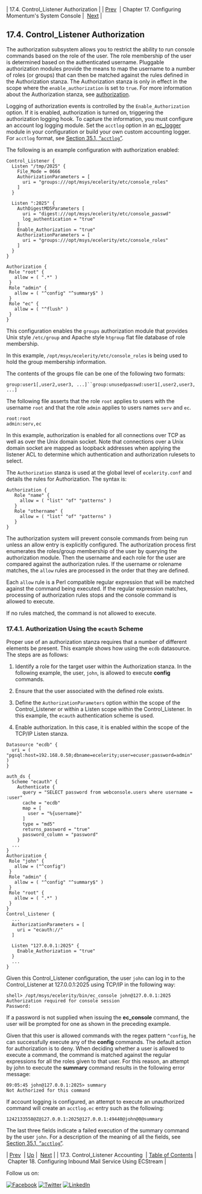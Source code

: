 | 17.4. Control_Listener Authorization |
| [Prev](control_acct.php)  | Chapter 17. Configuring Momentum's System Console |  [Next](ecstream_listener.php) |

## 17.4. Control_Listener Authorization

The authorization subsystem allows you to restrict the ability to run console commands based on the role of the user. The role membership of the user is determined based on the authenticated username. Pluggable authorization modules provide the means to map the username to a number of roles (or groups) that can then be matched against the rules defined in the Authorization stanza. The Authorization stanza is only in effect in the scope where the `enable_authorization` is set to `true`. For more information about the Authorization stanza, see [authorization](conf.ref.authorization.php "authorization").

Logging of authorization events is controlled by the `Enable_Authorization` option. If it is enabled, authorization is turned on, triggering the authorization logging hook. To capture the information, you must configure an account log logging module. Set the `acctlog` option in an [ec_logger](modules.ec_logger.php "71.30. EC_logger – Momentum-Style Logging") module in your configuration or build your own custom accounting logger. For `acctlog` format, see [Section 35.1, “`acctlog`”](log_formats.php#log_formats.acctlog "35.1. acctlog").

The following is an example configuration with authorization enabled:

```
Control_Listener {
  Listen "/tmp/2025" {
    File_Mode = 0666
    AuthorizationParameters = [
      uri = "groups:///opt/msys/ecelerity/etc/console_roles"
    ]
  }

  Listen ":2025" {
    AuthDigestMD5Parameters [
      uri = "digest:///opt/msys/ecelerity/etc/console_passwd"
      log_authentication = "true"
    ]
    Enable_Authorization = "true"
    AuthorizationParameters = [
      uri = "groups:///opt/msys/ecelerity/etc/console_roles"
    ]
  }
}

Authorization {
 Role "root" {
   allow = ( ".*" )
 }
 Role "admin" {
   allow = ( "^config" "^summary$" )
 }
 Role "ec" {
   allow = ( "^flush" )
 }
}
```

This configuration enables the `groups` authorization module that provides Unix style `/etc/group` and Apache style `htgroup` flat file database of role membership.

In this example, `/opt/msys/ecelerity/etc/console_roles` is being used to hold the group membership information.

The contents of the groups file can be one of the following two formats:

`group:user1[,user2,user3, ...]``group:unusedpasswd:user1[,user2,user3, ...]`

The following file asserts that the role `root` applies to users with the username `root` and that the role `admin` applies to users names `serv` and `ec`.

```
root:root
admin:serv,ec
```

In this example, authorization is enabled for all connections over TCP as well as over the Unix domain socket. Note that connections over a Unix domain socket are mapped as loopback addresses when applying the listener ACL to determine which authentication and authorization rulesets to select.

The `Authorization` stanza is used at the global level of `ecelerity.conf` and details the rules for Authorization. The syntax is:

```
Authorization {
   Role "name" {
     allow = ( "list" "of" "patterns" )
   }
   Role "othername" {
     allow = ( "list" "of" "patterns" )
   }
}
```

The authorization system will prevent console commands from being run unless an allow entry is explicitly configured. The authorization process first enumerates the roles/group membership of the user by querying the authorization module. Then the username and each role for the user are compared against the authorization rules. If the username or rolename matches, the `allow` rules are processed in the order that they are defined.

Each `allow` rule is a Perl compatible regular expression that will be matched against the command being executed. If the regular expression matches, processing of authorization rules stops and the console command is allowed to execute.

If no rules matched, the command is not allowed to execute.

### 17.4.1. Authorization Using the `ecauth` Scheme

Proper use of an authorization stanza requires that a number of different elements be present. This example shows how using the `ecdb` datasource. The steps are as follows:

1.  Identify a role for the target user within the Authorization stanza. In the following example, the user, `john`, is allowed to execute **config** commands.

2.  Ensure that the user associated with the defined role exists.

3.  Define the `AuthorizationParameters` option within the scope of the Control_Listener or within a Listen scope within the Control_Listener. In this example, the `ecauth` authentication scheme is used.

4.  Enable authorization. In this case, it is enabled within the scope of the TCP/IP Listen stanza.

```
Datasource "ecdb" {
  uri = ( "pgsql:host=192.168.0.50;dbname=ecelerity;user=ecuser;password=admin" )
}

auth_ds {
  Scheme "ecauth" {
    Authenticate {
      query = "SELECT password from webconsole.users where username = :user"
      cache = "ecdb"
      map = [
        user = "%{username}"
      ]
      type = "md5"
      returns_password = "true"
      password_column = "password"
    }
  ...
}
Authorization {
 Role "john" {
   allow = ("^config")
 }
 Role "admin" {
   allow = ( "^config" "^summary$" )
 }
 Role "root" {
   allow = ( ".*" )
 }
}
Control_Listener {
  ...
  AuthorizationParameters = [
    uri = "ecauth://"
  ]

  Listen "127.0.0.1:2025" {
    Enable_Authorization = "true"
  }
  ...
}
```

Given this Control_Listener configuration, the user `john` can log in to the Control_Listener at 127.0.0.1:2025 using TCP/IP in the following way:

```
shell> /opt/msys/ecelerity/bin/ec_console john@127.0.0.1:2025
Authorization required for console session
Password:
```

If a password is not supplied when issuing the **ec_console** command, the user will be prompted for one as shown in the preceding example.

Given that this user is allowed commands with the regex pattern `^config`, he can successfully execute any of the **config** commands. The default action for authorization is to deny. When deciding whether a user is allowed to execute a command, the command is matched against the regular expressions for all the roles given to that user. For this reason, an attempt by john to execute the **summary** command results in the following error message:

```
09:05:45 john@127.0.0.1:2025> summary
Not Authorized for this command
```

If account logging is configured, an attempt to execute an unauthorized command will create an `acctlog.ec` entry such as the following:

`1242133558@Z@127.0.0.1:2025@127.0.0.1:49440@john@0@summary`

The last three fields indicate a failed execution of the summary command by the user `john`. For a description of the meaning of all the fields, see [Section 35.1, “`acctlog`”](log_formats.php#log_formats.acctlog "35.1. acctlog").

| [Prev](control_acct.php)  | [Up](control_listener.php) |  [Next](ecstream_listener.php) |
| 17.3. Control_Listener Accounting  | [Table of Contents](index.php) |  Chapter 18. Configuring Inbound Mail Service Using ECStream |

Follow us on:

[![Facebook](https://support.messagesystems.com/images/icon-facebook.png)](http://www.facebook.com/messagesystems) [![Twitter](https://support.messagesystems.com/images/icon-twitter.png)](http://twitter.com/#!/MessageSystems) [![LinkedIn](https://support.messagesystems.com/images/icon-linkedin.png)](http://www.linkedin.com/company/message-systems)